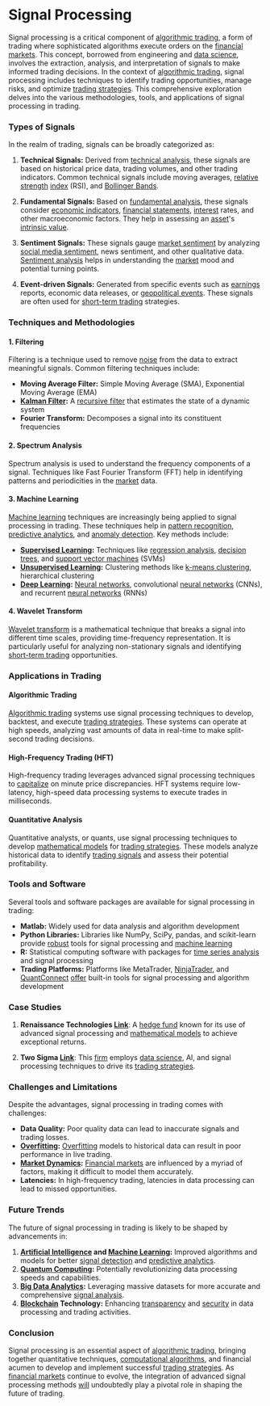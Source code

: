 # Signal Processing

Signal processing is a critical component of [algorithmic trading](../a/algorithmic_trading.md), a form of trading where sophisticated algorithms execute orders on the [financial markets](../f/financial_market.md). This concept, borrowed from engineering and [data science](../d/data_science_in_trading.md), involves the extraction, analysis, and interpretation of signals to make informed trading decisions. In the context of [algorithmic trading](../a/algorithmic_trading.md), signal processing includes techniques to identify trading opportunities, manage risks, and optimize [trading strategies](../t/trading_strategies.md). This comprehensive exploration delves into the various methodologies, tools, and applications of signal processing in trading.

### Types of Signals

In the realm of trading, signals can be broadly categorized as:

1. **Technical Signals:** Derived from [technical analysis](../t/technical_analysis.md), these signals are based on historical price data, trading volumes, and other trading indicators. Common technical signals include moving averages, [relative strength](../r/relative_strength.md) [index](../i/index_instrument.md) (RSI), and [Bollinger Bands](../b/bollinger_bands.md).

2. **Fundamental Signals:** Based on [fundamental analysis](../f/fundamental_analysis.md), these signals consider [economic indicators](../e/economic_indicators.md), [financial statements](../f/financial_statements.md), [interest](../i/interest.md) rates, and other macroeconomic factors. They help in assessing an [asset](../a/asset.md)'s [intrinsic value](../i/intrinsic_value.md).

3. **Sentiment Signals:** These signals gauge [market sentiment](../m/market_sentiment.md) by analyzing [social media sentiment](../s/social_media_sentiment.md), news sentiment, and other qualitative data. [Sentiment analysis](../s/sentiment_analysis.md) helps in understanding the [market](../m/market.md) mood and potential turning points.

4. **Event-driven Signals:** Generated from specific events such as [earnings](../e/earnings.md) reports, economic data releases, or [geopolitical events](../g/geopolitical_events.md). These signals are often used for [short-term trading](../s/short-term_trading.md) strategies.

### Techniques and Methodologies

#### 1. Filtering

Filtering is a technique used to remove [noise](../n/noise.md) from the data to extract meaningful signals. Common filtering techniques include:

- **Moving Average Filter:** Simple Moving Average (SMA), Exponential Moving Average (EMA)
- **[Kalman Filter](../k/kalman_filter_in_trading.md):** A [recursive filter](../r/recursive_filter_in_trading.md) that estimates the state of a dynamic system
- **Fourier Transform:** Decomposes a signal into its constituent frequencies

#### 2. Spectrum Analysis

Spectrum analysis is used to understand the frequency components of a signal. Techniques like Fast Fourier Transform (FFT) help in identifying patterns and periodicities in the [market](../m/market.md) data.

#### 3. Machine Learning

[Machine learning](../m/machine_learning.md) techniques are increasingly being applied to signal processing in trading. These techniques help in [pattern recognition](../p/pattern_recognition.md), [predictive analytics](../p/predictive_analytics.md), and [anomaly detection](../a/anomaly_detection.md). Key methods include:

- **[Supervised Learning](../s/supervised_learning.md):** Techniques like [regression analysis](../r/regression_analysis.md), [decision trees](../d/decision_trees.md), and [support vector machines](../s/support_vector_machines_in_trading.md) (SVMs)
- **[Unsupervised Learning](../u/unsupervised_learning.md):** Clustering methods like [k-means clustering](../k/k-means_clustering_in_trading.md), hierarchical clustering
- **[Deep Learning](../d/deep_learning.md):** [Neural networks](../n/neural_networks_in_trading.md), convolutional [neural networks](../n/neural_networks_in_trading.md) (CNNs), and recurrent [neural networks](../n/neural_networks_in_trading.md) (RNNs)

#### 4. Wavelet Transform

[Wavelet transform](../w/wavelet_transform_in_trading.md) is a mathematical technique that breaks a signal into different time scales, providing time-frequency representation. It is particularly useful for analyzing non-stationary signals and identifying [short-term trading](../s/short-term_trading.md) opportunities.

### Applications in Trading

#### Algorithmic Trading

[Algorithmic trading](../a/algorithmic_trading.md) systems use signal processing techniques to develop, backtest, and execute [trading strategies](../t/trading_strategies.md). These systems can operate at high speeds, analyzing vast amounts of data in real-time to make split-second trading decisions.

#### High-Frequency Trading (HFT)

High-frequency trading leverages advanced signal processing techniques to [capitalize](../c/capitalize.md) on minute price discrepancies. HFT systems require low-latency, high-speed data processing systems to execute trades in milliseconds.

#### Quantitative Analysis

Quantitative analysts, or quants, use signal processing techniques to develop [mathematical models](../m/mathematical_models_in_trading.md) for [trading strategies](../t/trading_strategies.md). These models analyze historical data to identify [trading signals](../t/trading_signals.md) and assess their potential profitability.

### Tools and Software

Several tools and software packages are available for signal processing in trading:

- **Matlab:** Widely used for data analysis and algorithm development
- **Python Libraries:** Libraries like NumPy, SciPy, pandas, and scikit-learn provide [robust](../r/robust.md) tools for signal processing and [machine learning](../m/machine_learning.md)
- **R:** Statistical computing software with packages for [time series analysis](../t/time_series_analysis.md) and signal processing
- **Trading Platforms:** Platforms like MetaTrader, [NinjaTrader](../n/ninjatrader.md), and [QuantConnect](../q/quantconnect.md) [offer](../o/offer.md) built-in tools for signal processing and algorithm development

### Case Studies

1. **Renaissance Technologies [Link](https://www.rentec.com/)**: A [hedge fund](../h/hedge_fund.md) known for its use of advanced signal processing and [mathematical models](../m/mathematical_models_in_trading.md) to achieve exceptional returns.

2. **Two Sigma [Link](https://www.twosigma.com/)**: This [firm](../f/firm.md) employs [data science](../d/data_science_in_trading.md), AI, and signal processing techniques to drive its [trading strategies](../t/trading_strategies.md).

### Challenges and Limitations

Despite the advantages, signal processing in trading comes with challenges:

- **Data Quality:** Poor quality data can lead to inaccurate signals and trading losses.
- **[Overfitting](../o/overfitting.md):** [Overfitting](../o/overfitting.md) models to historical data can result in poor performance in live trading.
- **[Market Dynamics](../m/market_dynamics.md):** [Financial markets](../f/financial_market.md) are influenced by a myriad of factors, making it difficult to model them accurately.
- **Latencies:** In high-frequency trading, latencies in data processing can lead to missed opportunities.

### Future Trends

The future of signal processing in trading is likely to be shaped by advancements in:

1. **[Artificial Intelligence](../a/artificial_intelligence_in_trading.md) and [Machine Learning](../m/machine_learning.md):** Improved algorithms and models for better [signal detection](../s/signal_detection_in_trading.md) and [predictive analytics](../p/predictive_analytics.md).
2. **[Quantum Computing](../q/quantum_computing_in_trading.md):** Potentially revolutionizing data processing speeds and capabilities.
3. **[Big Data Analytics](../b/big_data_analytics_in_trading.md):** Leveraging massive datasets for more accurate and comprehensive [signal analysis](../s/signal_analysis.md).
4. **[Blockchain](../b/blockchain_in_trading.md) Technology:** Enhancing [transparency](../t/transparency.md) and [security](../s/security.md) in data processing and trading activities.

### Conclusion

Signal processing is an essential aspect of [algorithmic trading](../a/algorithmic_trading.md), bringing together quantitative techniques, [computational algorithms](../c/computational_algorithms.md), and financial acumen to develop and implement successful [trading strategies](../t/trading_strategies.md). As [financial markets](../f/financial_market.md) continue to evolve, the integration of advanced signal processing methods [will](../w/will.md) undoubtedly play a pivotal role in shaping the future of trading.
